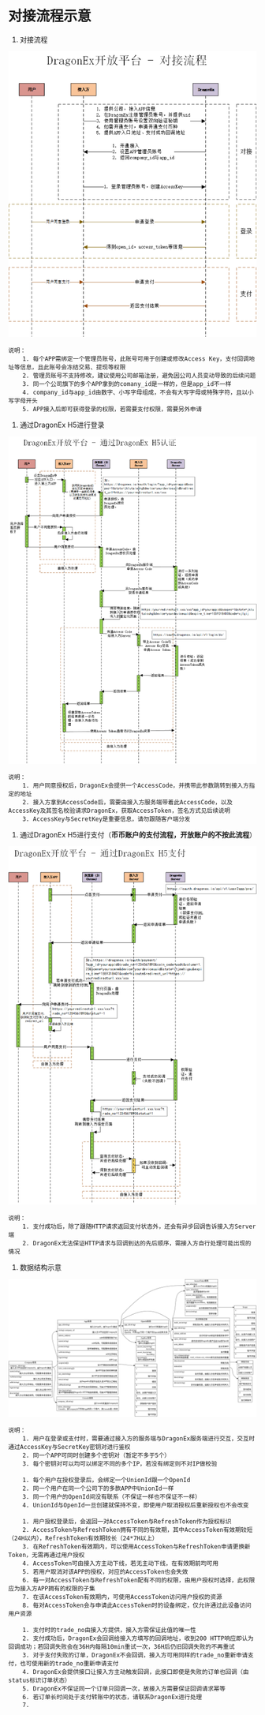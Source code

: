 # 对接流程示意

1. 对接流程

![对接流程][0]

    说明：
        1. 每个APP需绑定一个管理员账号，此账号可用于创建或修改Access Key，支付回调地址等信息，且此账号会冻结交易、提现等权限
        2. 管理员账号不支持修改，建议使用公司邮箱注册，避免因公司人员变动导致的后续问题
        3. 同一个公司旗下的多个APP拿到的comany_id是一样的，但是app_id不一样
        4. company_id与app_id由数字、小写字母组成，不会有大写字母或特殊字符，且以小写字母开头
        5. APP接入后即可获得登录的权限，若需要支付权限，需要另外申请
       
1. 通过DragonEx H5进行登录

![通过DragonEx H5进行登录][2]

    说明：
        1. 用户同意授权后，DragonEx会提供一个AccessCode，并携带此参数跳转到接入方指定的地址
        2. 接入方拿到AccessCode后，需要由接入方服务端带着此AccessCode，以及AccessKey及其签名校验请求DragonEx，获取AccessToken，签名方式见后续说明
        3. AccessKey与SecretKey是重要信息，请勿跟随客户端分发
        
<!--4. 通过DragonEx APP进行登录-->

<!--![通过DragonEx APP进行登录][3]-->

<!--    说明：-->
<!--        1. 除AccessCode参数的传递方式有点差别外，其余与H5登录方式一致-->

1. 通过DragonEx H5进行支付（**币币账户的支付流程，开放账户的不按此流程**）

![通过DragonEx H5进行支付][4]

    说明：
        1. 支付成功后，除了跟随HTTP请求返回支付状态外，还会有异步回调告诉接入方Server端
        2. DragonEx无法保证HTTP请求与回调到达的先后顺序，需接入方自行处理可能出现的情况

<!--6. 通过DragonEx APP进行支付-->

<!--![通过DragonEx APP进行支付][5]-->

<!--    说明：-->
<!--        1. 除支付Code参数的传递方式有点差别外，其余与H5支付方式一致-->

1. 数据结构示意

![数据结构示意][1]

    说明：
        1. 用户在登录或支付时，需要通过接入方的服务端与DragonEx服务端进行交互，交互时通过AccessKey与SecretKey密钥对进行鉴权
        2. 同一个APP可同时创建多个密钥对（暂定不多于5个）
        3. 每个密钥对可以均可以绑定不同的多个IP，若没有绑定则不对IP做校验
        
        1. 每个用户在授权登录后，会绑定一个UnionId跟一个OpenId
        2. 同一个用户在同一个公司下的多款APP中UnionId一样
        3. 同一个用户的OpenId间没有联系（不保证一样也不保证不一样）
        4. UnionId与OpenId一旦创建就保持不变，即使用户取消授权后重新授权也不会改变
        
        1. 用户授权登录后，会返回一对AccessToken与RefreshToken作为授权标识
        2. AccessToken与RefreshToken拥有不同的有效期，其中AccessToken有效期较短（24H以内），RefreshToken有效期较长（24*7H以上）
        3. 在RefreshToken有效期内，可以使用AccessToken与RefreshToken申请更换新Token，无需再通过用户授权
        4. AccessToken可由接入方主动下线，若无主动下线，在有效期前均可用
        5. 若用户取消对该APP的授权，对应的AccessToken也会失效
        6. 每一对AccessToken与RefreshToken配有不同的权限，由用户授权时选择，此权限应为接入方APP拥有的权限的子集
        7. 在该AccessToken有效期内，可使用AccessToken访问用户授权的资源
        8. 每对AccessToken会与申请此AccessToken时的设备绑定，仅允许通过此设备访问用户资源
        
        1. 支付时的trade_no由接入方提供，接入方需保证此值的唯一性
        2. 支付成功后，DragonEx会回调给接入方填写的回调地址，收到200 HTTP响应即认为回调成功；若回调失败会在36H内每隔10min重试一次，36H后仍旧回调失败的不再重试
        3. 对于支付失败的订单，DragonEx不会回调，接入方可用同样的trade_no重新申请支付，也可使用新的trade_no重新申请支付
        4. DragonEx会提供接口让接入方主动触发回调，此接口即使是失败的订单也回调（由status标识订单状态）
        5. DragonEx不保证同一个订单只回调一次，故接入方需要保证回调请求幂等
        6. 若订单长时间处于支付转账中的状态，请联系DragonEx进行处理
        7. 
[0]: <./images/DragonEx开放平台-对接流程.png> "对接流程"
[1]: <./images/datastruct.svg> "数据结构"
[2]: <./images/DragonEx开放平台-通过H5认证时序图.png> "H5认证"
[3]: <./images/DragonEx开放平台-通过APP认证时序图.png> "APP认证"
[4]: <./images/DragonEx开放平台-通过H5支付时序图.png> "H5认证"
[5]: <./images/DragonEx开放平台-通过APP支付时序图.png> "APP支付"